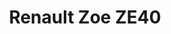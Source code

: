 ---
title: Renault Zoe ZE40
car_manufacturer: Renault
car_name: Zoe ZE40
car_name_subtext:
car_release_year:
car_added_to_tbdp:
car_last_change_date:
battery_size_available_kwh: 37
battery_size_rated_kwh: 40
battery_size_vsource: https://www.youtube.com/watch?v=ooxNIz9rGfg
weight_total: 
weight_front_axle: 
weight_rear_axle: 
weight_vsource: 
winter_consumption_90kmh_wh-km: 187
winter_consumption_90kmh_wh-mi: 301
winter_consumption_120kmh_wh-km: 
winter_consumption_120kmh_wh-mi: 
winter_consumption_vsource: https://www.youtube.com/watch?v=ooxNIz9rGfg
summer_consumption_90kmh_wh-km: 
summer_consumption_90kmh_wh-mi: 
summer_consumption_120kmh_wh-km: 
summer_consumption_120kmh_wh-mi: 
summer_consumption_vsource: 
winter_range_90kmh_km: 200
winter_range_120kmh_km: 
winter_range_vsource: https://www.youtube.com/watch?v=ooxNIz9rGfg
summer_range_90kmh_km: 
summer_range_120kmh_km: 
summer_range_vsource: 
bananaboxes_trunk: 
bananaboxes_folded_seats: 
bananaboxes_vsource: 
car_general_review_vsource: https://www.youtube-nocookie.com/embed/ooxNIz9rGfg
car_noise_80_kmh_db: 
car_noise_100_kmh_db: 
car_noise_120_kmh_db: 
car_noise_vsource: 
---